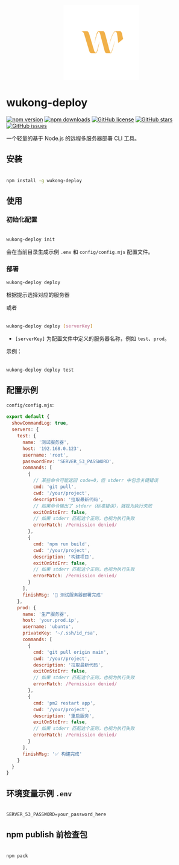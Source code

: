 <div align="center">
  <img src="https://raw.githubusercontent.com/tomatobybike/wukong-deploy/main/images/logo.svg" width="200" alt="wukong-dev Logo">
</div>

# wukong-deploy

[![npm version](https://img.shields.io/npm/v/wukong-deploy.svg)](https://www.npmjs.com/package/wukong-deploy)
[![npm downloads](https://img.shields.io/npm/dm/wukong-deploy.svg)](https://www.npmjs.com/package/wukong-deploy)
[![GitHub license](https://img.shields.io/github/license/tomatobybike/wukong-deploy.svg)](https://github.com/tomatobybike/wukong-deploy/blob/master/LICENSE)
[![GitHub stars](https://img.shields.io/github/stars/tomatobybike/wukong-deploy.svg?style=social)](https://github.com/tomatobybike/wukong-deploy)
[![GitHub issues](https://img.shields.io/github/issues/tomatobybike/wukong-deploy.svg)](https://github.com/tomatobybike/wukong-deploy/issues)

一个轻量的基于 Node.js 的远程多服务器部署 CLI 工具。

## 安装

```bash

npm install -g wukong-deploy

```

## 使用

### 初始化配置

```bash

wukong-deploy init

```

会在当前目录生成示例 `.env` 和 `config/config.mjs` 配置文件。

### 部署

```bash
wukong-deploy deploy
```

根据提示选择对应的服务器

或者

```bash

wukong-deploy deploy [serverKey]

```

- `[serverKey]` 为配置文件中定义的服务器名称，例如 `test`、`prod`。

示例：

```bash

wukong-deploy deploy test

```

## 配置示例

`config/config.mjs`:

```js
export default {
  showCommandLog: true,
  servers: {
    test: {
      name: '测试服务器',
      host: '192.168.0.123',
      username: 'root',
      passwordEnv: 'SERVER_53_PASSWORD',
      commands: [
        {
          // 某些命令可能返回 code=0，但 stderr 中包含关键错误
          cmd: 'git pull',
          cwd: '/your/project',
          description: '拉取最新代码',
          // 如果命令输出了 stderr（标准错误），就视为执行失败
          exitOnStdErr: false,
          // 如果 stderr 匹配这个正则，也视为执行失败
          errorMatch: /Permission denied/
        },
        {
          cmd: 'npm run build',
          cwd: '/your/project',
          description: '构建项目',
          exitOnStdErr: false,
          // 如果 stderr 匹配这个正则，也视为执行失败
          errorMatch: /Permission denied/
        }
      ],
      finishMsg: '🎉 测试服务器部署完成'
    },
    prod: {
      name: '生产服务器',
      host: 'your.prod.ip',
      username: 'ubuntu',
      privateKey: '~/.ssh/id_rsa',
      commands: [
        {
          cmd: 'git pull origin main',
          cwd: '/your/project',
          description: '拉取最新代码',
          exitOnStdErr: false,
          // 如果 stderr 匹配这个正则，也视为执行失败
          errorMatch: /Permission denied/
        },
        {
          cmd: 'pm2 restart app',
          cwd: '/your/project',
          description: '重启服务',
          exitOnStdErr: false,
          // 如果 stderr 匹配这个正则，也视为执行失败
          errorMatch: /Permission denied/
        }
      ],
      finishMsg: '✅ 构建完成'
    }
  }
}
```

## 环境变量示例 `.env`

```env

SERVER_53_PASSWORD=your_password_here

```

## npm publish 前检查包

```bash

npm pack

```
